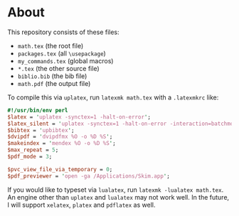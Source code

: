 # About
This repository consists of these files:

- `math.tex` (the root file)
- `packages.tex` (all `\usepackage`)
- `my_commands.tex` (global macros)
- `*.tex` (the other source file)
- `biblio.bib` (the bib file)
- `math.pdf` (the output file)

To compile this via `uplatex`, run `latexmk math.tex` with a `.latexmkrc` like:

```perl
#!/usr/bin/env perl
$latex = 'uplatex -synctex=1 -halt-on-error';
$latex_silent = 'uplatex -synctex=1 -halt-on-error -interaction=batchmode';
$bibtex = 'upbibtex';
$dvipdf = 'dvipdfmx %O -o %D %S';
$makeindex = 'mendex %O -o %D %S';
$max_repeat = 5;
$pdf_mode = 3;

$pvc_view_file_via_temporary = 0;
$pdf_previewer = 'open -ga /Applications/Skim.app';
```

If you would like to typeset via `lualatex`, run `latexmk -lualatex math.tex`.
An engine other than `uplatex` and `lualatex` may not work well. In the future, I will support `xelatex`, `platex` and `pdflatex` as well.
